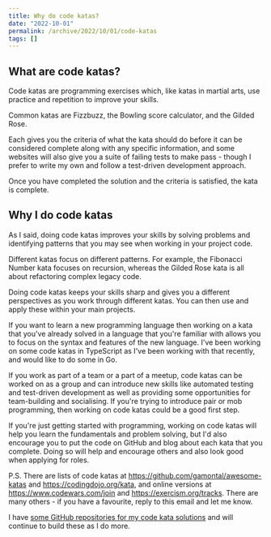 ```yaml
---
title: Why do code katas?
date: "2022-10-01"
permalink: /archive/2022/10/01/code-katas
tags: []
---
```


## What are code katas?

Code katas are programming exercises which, like katas in martial arts, use practice and repetition to improve your skills.

Common katas are Fizzbuzz, the Bowling score calculator, and the Gilded Rose.

Each gives you the criteria of what the kata should do before it can be considered complete along with any specific information, and some websites will also give you a suite of failing tests to make pass - though I prefer to write my own and follow a test-driven development approach.

Once you have completed the solution and the criteria is satisfied, the kata is complete.

## Why I do code katas

As I said, doing code katas improves your skills by solving problems and identifying patterns that you may see when working in your project code.

Different katas focus on different patterns. For example, the Fibonacci Number kata focuses on recursion, whereas the Gilded Rose kata is all about refactoring complex legacy code.

Doing code katas keeps your skills sharp and gives you a different perspectives as you work through different katas. You can then use and apply these within your main projects.

If you want to learn a new programming language then working on a kata that you've already solved in a language that you're familiar with allows you to focus on the syntax and features of the new language. I've been working on some code katas in TypeScript as I've been working with that recently, and would like to do some in Go.

If you work as part of a team or a part of a meetup, code katas can be worked on as a group and can introduce new skills like automated testing and test-driven development as well as providing some opportunities for team-building and socialising. If you're trying to introduce pair or mob programming, then working on code katas could be a good first step.

If you're just getting started with programming, working on code katas will help you learn the fundamentals and problem solving, but I'd also encourage you to put the code on GitHub and blog about each kata that you complete. Doing so will help and encourage others and also look good when applying for roles.

P.S. There are lists of code katas at https://github.com/gamontal/awesome-katas and https://codingdojo.org/kata, and online versions at https://www.codewars.com/join and https://exercism.org/tracks. There are many others - if you have a favourite, reply to this email and let me know.

I have [some GitHub repositories for my code kata solutions](https://github.com/opdavies?tab=repositories&q=katas) and will continue to build these as I do more.
